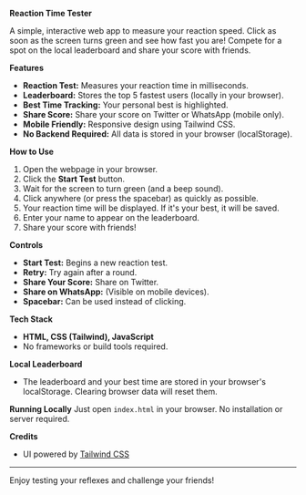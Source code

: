 **Reaction Time Tester**

A simple, interactive web app to measure your reaction speed. Click as soon as the screen turns green and see how fast you are! Compete for a spot on the local leaderboard and share your score with friends.

 **Features**
- **Reaction Test:** Measures your reaction time in milliseconds.
- **Leaderboard:** Stores the top 5 fastest users (locally in your browser).
- **Best Time Tracking:** Your personal best is highlighted.
- **Share Score:** Share your score on Twitter or WhatsApp (mobile only).
- **Mobile Friendly:** Responsive design using Tailwind CSS.
- **No Backend Required:** All data is stored in your browser (localStorage).

**How to Use**
1. Open the webpage in your browser.
2. Click the **Start Test** button.
3. Wait for the screen to turn green (and a beep sound).
4. Click anywhere (or press the spacebar) as quickly as possible.
5. Your reaction time will be displayed. If it's your best, it will be saved.
6. Enter your name to appear on the leaderboard.
7. Share your score with friends!

**Controls**
- **Start Test:** Begins a new reaction test.
- **Retry:** Try again after a round.
- **Share Your Score:** Share on Twitter.
- **Share on WhatsApp:** (Visible on mobile devices).
- **Spacebar:** Can be used instead of clicking.

**Tech Stack**
- **HTML, CSS (Tailwind), JavaScript**
- No frameworks or build tools required.

**Local Leaderboard**
- The leaderboard and your best time are stored in your browser's localStorage. Clearing browser data will reset them.

**Running Locally**
Just open `index.html` in your browser. No installation or server required.

**Credits**
- UI powered by [Tailwind CSS](https://tailwindcss.com/)

---
Enjoy testing your reflexes and challenge your friends! 
